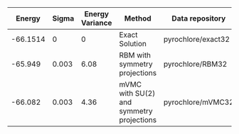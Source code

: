 |       Energy          |  Sigma          | Energy Variance  |  Method                                                          | Data repository                     |
| ----------------------| ----------------| -----------------|------------------------------------------------------------------|------------------------------------ |
|    -66.1514           |  0              | 0                | Exact Solution                                                   | pyrochlore/exact32                  |
|    -65.949            |  0.003          | 6.08           | RBM with symmetry projections                                    | pyrochlore/RBM32                    |
|    -66.082            |  0.003          | 4.36             | mVMC with SU(2) and symmetry projections                         | pyrochlore/mVMC32                 |
